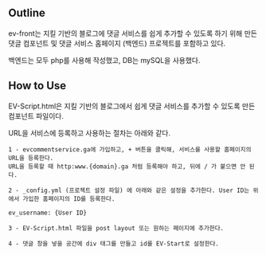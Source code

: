 <h2>Outline</h2>
ev-front는 지킬 기반의 블로그에 댓글 서비스를 쉽게 추가할 수 있도록 하기 위해 만든 댓글 컴포넌트 및 댓글 서비스 홈페이지 (백엔드) 프로젝트를 포함하고 있다.

백엔드는 모두 php를 사용해 작성했고, DB는 mySQL을 사용했다.



<h2>How to Use</h2>
EV-Script.html은 지킬 기반의 블로그에서 쉽게 댓글 서비스를 추가할 수 있도록 만든 컴포넌트 파일이다.

URL을 서비스에 등록하고 사용하는 절차는 아래와 같다.

```
1 - evcommentservice.ga에 가입하고, + 버튼을 클릭해, 서비스를 사용할 홈페이지의 URL을 등록한다. 
URL을 등록할 때 http:www.{domain}.ga 처럼 등록해야 하고, 뒤에 / 가 붙으면 안 된다.

2 - _config.yml (프로젝트 설정 파일) 에 아래와 같은 설정을 추가한다. User ID는 위에서 가입한 홈페이지의 ID를 등록한다.

ev_username: {User ID}

3 - EV-Script.html 파일을 post layout 또는 원하는 페이지에 추가한다.

4 - 댓글 창을 넣을 공간에 div 태그를 만들고 id를 EV-Start로 설정한다.
```





